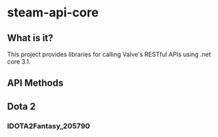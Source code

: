 # steam-api-core
## What is it?
This project provides libraries for calling Valve's
RESTful APIs using .net core 3.1.

## API Methods
## Dota 2
### IDOTA2Fantasy_205790
